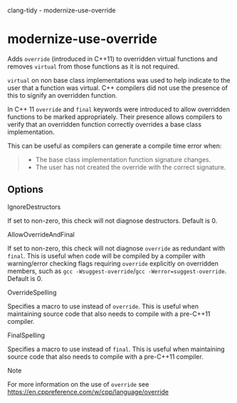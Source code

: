 clang-tidy - modernize-use-override

</div>

# modernize-use-override

Adds `override` (introduced in C++11) to overridden virtual functions
and removes `virtual` from those functions as it is not required.

`virtual` on non base class implementations was used to help indicate to
the user that a function was virtual. C++ compilers did not use the
presence of this to signify an overridden function.

In C++ 11 `override` and `final` keywords were introduced to allow
overridden functions to be marked appropriately. Their presence allows
compilers to verify that an overridden function correctly overrides a
base class implementation.

This can be useful as compilers can generate a compile time error when:

> - The base class implementation function signature changes.
> - The user has not created the override with the correct signature.

## Options

<div class="option">

IgnoreDestructors

If set to non-zero, this check will not diagnose destructors. Default is
<span class="title-ref">0</span>.

</div>

<div class="option">

AllowOverrideAndFinal

If set to non-zero, this check will not diagnose `override` as redundant
with `final`. This is useful when code will be compiled by a compiler
with warning/error checking flags requiring `override` explicitly on
overridden members, such as
`gcc -Wsuggest-override`/`gcc -Werror=suggest-override`. Default is
<span class="title-ref">0</span>.

</div>

<div class="option">

OverrideSpelling

Specifies a macro to use instead of `override`. This is useful when
maintaining source code that also needs to compile with a pre-C++11
compiler.

</div>

<div class="option">

FinalSpelling

Specifies a macro to use instead of `final`. This is useful when
maintaining source code that also needs to compile with a pre-C++11
compiler.

</div>

<div class="note">

<div class="title">

Note

</div>

For more information on the use of `override` see
<https://en.cppreference.com/w/cpp/language/override>

</div>
